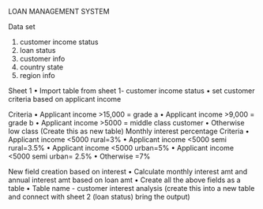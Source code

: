 LOAN MANAGEMENT SYSTEM

Data set
1. customer income status
2. loan status
3. customer info
4. country state
5. region info

Sheet 1
•	Import table from sheet 1- customer income status
•	set customer criteria based on applicant income

Criteria
•	Applicant income >15,000 = grade a
•	Applicant income >9,000 = grade b
•	Applicant income >5000 = middle class customer
•	Otherwise low class
(Create this as new table)
Monthly interest percentage 
Criteria
•	Applicant income <5000 rural=3%
•	Applicant income <5000 semi rural=3.5%
•	Applicant income <5000 urban=5%
•	Applicant income <5000 semi urban= 2.5%
•	Otherwise =7%

New field creation based on interest
•	Calculate monthly interest amt and annual interest amt based on loan amt
•	Create all the above fields as a table 
•	Table name - customer interest analysis
(create this into a new table and connect with sheet 2 (loan status) bring the output)
